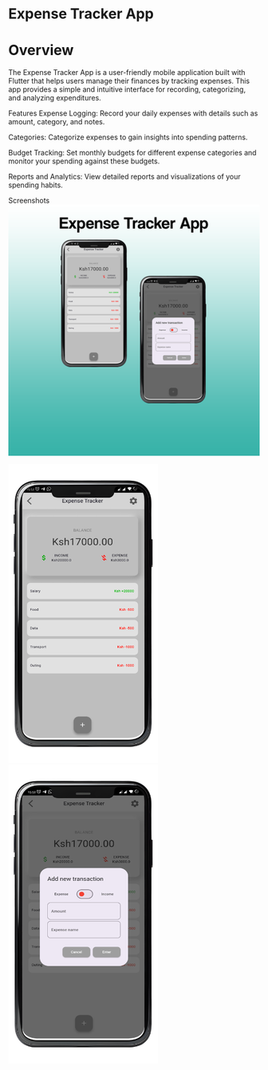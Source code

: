 # Expense Tracker App
# Overview
The Expense Tracker App is a user-friendly mobile application built with Flutter that helps users manage their finances by tracking expenses. This app provides a simple and intuitive interface for recording, categorizing, and analyzing expenditures.

Features
Expense Logging: Record your daily expenses with details such as amount, category, and notes.

Categories: Categorize expenses to gain insights into spending patterns.

Budget Tracking: Set monthly budgets for different expense categories and monitor your spending against these budgets.

Reports and Analytics: View detailed reports and visualizations of your spending habits.

Screenshots
![Cover image](cover.png)
<p float="left">
  <img src="home.png" width="300" /> 
  <img src="add.png" width="300" />
  <!-- Add more images as needed -->
</p>
